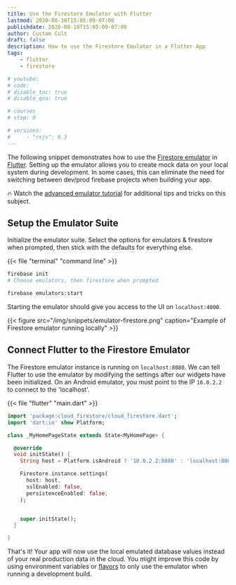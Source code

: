 ```yaml
---
title: Use the Firestore Emulator with Flutter
lastmod: 2020-08-10T15:05:09-07:00
publishdate: 2020-08-10T15:05:09-07:00
author: Custom Cult
draft: false
description: How to use the Firestore Emulator in a Flutter App
tags: 
    - flutter
    - firestore

# youtube: 
# code: 
# disable_toc: true
# disable_qna: true

# courses
# step: 0

# versions: 
#     - "rxjs": 6.3
---
```


The following snippet demonstrates how to use the [Firestore emulator](https://firebase.google.com/docs/rules/emulator-setup) in [Flutter](https://flutter.dev/). Setting up the emulator allows you to create mock data on your local system during development. In some cases, this can eliminate the need for switching between dev/prod firebase projects when building your app. 

🔥 Watch the [advanced emulator tutorial](/lessons/firebase-emulator-advanced/) for additional tips and tricks on this subject. 

## Setup the Emulator Suite

Initialize the emulator suite. Select the options for emulators & firestore when prompted, then stick with the defaults for everything else. 

{{< file "terminal" "command line" >}}
```bash
firebase init
# Choose emulators, then firestore when prompted

firebase emulators:start
```

Starting the emulator should give you access to the UI on `localhost:4000`. 


{{< figure src="/img/snippets/emulator-firestore.png" caption="Example of Firestore emulator running locally" >}}

## Connect Flutter to the Firestore Emulator

The Firestore emulator instance is running on `localhost:8080`. We can tell Flutter to use the emulator by modifying the settings after our widgets have been initialized. On an Android emulator, you must point to the IP `10.0.2.2` to connect to the 'localhost'. 

{{< file "flutter" "main.dart" >}}
```dart
import 'package:cloud_firestore/cloud_firestore.dart';
import 'dart:io' show Platform;

class _MyHomePageState extends State<MyHomePage> {

  @override
  void initState() {
    String host = Platform.isAndroid ? '10.0.2.2:8080' : 'localhost:8080';

    Firestore.instance.settings(
      host: host,
      sslEnabled: false,
      persistenceEnabled: false,
    );


    super.initState();
  }

}
```

That's it! Your app will now use the local emulated database values instead of your real production data in the cloud. You might improve this code by using environment variables or [flavors](https://flutter.dev/docs/deployment/flavors) to only use the emulator when running a development build. 
